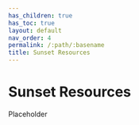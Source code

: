 ```yaml
---
has_children: true
has_toc: true
layout: default
nav_order: 4
permalink: /:path/:basename
title: Sunset Resources
---
```


# Sunset Resources


Placeholder
